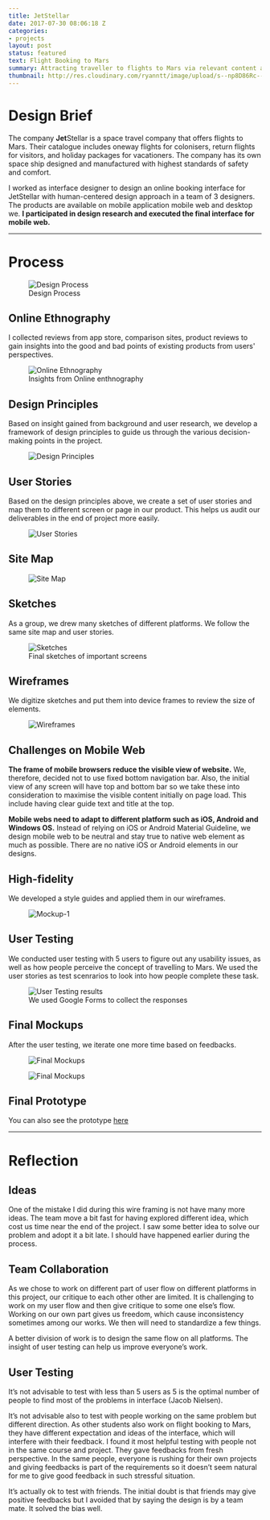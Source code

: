 ```yaml
---
title: JetStellar
date: 2017-07-30 08:06:18 Z
categories:
- projects
layout: post
status: featured
text: Flight Booking to Mars
summary: Attracting traveller to flights to Mars via relevant content and trusworthy interaction. A hypothetical project addressing real problems.
thumbnail: http://res.cloudinary.com/ryanntt/image/upload/s--np8D86Rc--/c_scale,w_784/v1502257448/201708%20Jetstellar/Project-Thumbnail.png
---
```


# Design Brief

The company **Jet**Stellar is a space travel company that offers flights to Mars. Their catalogue includes oneway flights for colonisers, return flights for visitors, and holiday packages for vacationers. The company has its own space ship designed and manufactured with highest standards of safety and comfort.

I worked as interface designer to design an online booking interface for JetStellar with human-centered
design approach in a team of 3 designers. The products are available on mobile application mobile web
and desktop we. **I participated in design research and executed the final interface for mobile web.**

----------

# Process

<figure>
    <img src="http://res.cloudinary.com/ryanntt/image/upload/s--CLDraFuw--/c_scale,w_784/v1501522051/201708%20Jetstellar/Design-Process.png" alt="Design Process">
    <figcaption>Design Process</figcaption>
</figure>

## Online Ethnography

I collected reviews from app store, comparison sites, product reviews to gain insights into the good and bad points of existing products from users' perspectives.

<figure>
    <img src="http://res.cloudinary.com/ryanntt/image/upload/s--o3rn-0s1--/c_scale,w_784/v1502167433/201708%20Jetstellar/Online-Ethnography.png" alt="Online Ethnography">
    <figcaption>Insights from Online enthnography</figcaption>
</figure>

## Design Principles

Based on insight gained from background and user research, we develop a framework of design principles to guide us through the various decision-making points in the project.

<figure>
    <img src="http://res.cloudinary.com/ryanntt/image/upload/s--dKuzHAFV--/c_scale,w_784/v1501522051/201708%20Jetstellar/Design-Principles.png" alt="Design Principles">
</figure>

## User Stories

Based on the design principles above, we create a set of user stories and map them to different screen or page in our product. This helps us audit our deliverables in the end of project more easily. 

<figure>
    <img src="http://res.cloudinary.com/ryanntt/image/upload/s--7WxXjTyt--/v1502169824/201708%20Jetstellar/User-Stories.png" alt="User Stories">
</figure>

## Site Map

<figure>
    <img src="http://res.cloudinary.com/ryanntt/image/upload/s--XaREl5qM--/v1502169483/201708%20Jetstellar/Site-Map.png" alt="Site Map">
</figure>

## Sketches

As a group, we drew many sketches of different platforms. We follow the same site map and user stories.

<figure>
    <img src="http://res.cloudinary.com/ryanntt/image/upload/s--g_Gp5Dmx--/c_scale,w_784/v1502170243/201708%20Jetstellar/Sketches.png" alt="Sketches">
    <figcaption>Final sketches of important screens</figcaption>
</figure>

## Wireframes

We digitize sketches and put them into device frames to review the size of elements.

<figure>
    <img src="http://res.cloudinary.com/ryanntt/image/upload/s--OQ-1qLA_--/c_scale,w_784/v1502170801/201708%20Jetstellar/Wireframes.png" alt="Wireframes">
</figure>

## Challenges on Mobile Web

**The frame of mobile browsers reduce the visible view of website.** We, therefore, decided not to use fixed bottom navigation bar. Also, the initial view of any screen will have top and bottom bar so we take these into consideration to maximise the visible content initially on page load. This include having clear guide text and title at the top.

**Mobile webs need to adapt to different platform such as iOS, Android and Windows OS.** Instead of relying on iOS or Android Material Guideline, we design mobile web to be neutral and stay true to native web element as much as possible. There are no native iOS or Android elements in our designs.


## High-fidelity

We developed a style guides and applied them in our wireframes.

<figure>
    <img src="http://res.cloudinary.com/ryanntt/image/upload/s--tdSE7CVl--/c_scale,w_784/v1502172447/201708%20Jetstellar/Mockup-1.png" alt="Mockup-1">
</figure>

## User Testing

We conducted user testing with 5 users to figure out any usability issues, as well as how people perceive the concept of travelling to Mars. We used the user stories as test scenrarios to look into how people complete these task.

<figure>
    <img src="http://res.cloudinary.com/ryanntt/image/upload/s--LKb_N5Ac--/c_scale,w_784/v1502175488/201708%20Jetstellar/User-Testing-Results.png" alt="User Testing results">
    <figcaption>We used Google Forms to collect the responses</figcaption>
</figure>

## Final Mockups

After the user testing, we iterate one more time based on feedbacks.

<figure>
    <img src="http://res.cloudinary.com/ryanntt/image/upload/s--1auXMNVA--/c_crop,h_620,q_100,w_885/v1502173497/201708%20Jetstellar/Final-1.png" alt="Final Mockups">
</figure>

<figure>
    <img src="http://res.cloudinary.com/ryanntt/image/upload/s--R5sSSluH--/c_crop,h_614,q_100/v1502174876/201708%20Jetstellar/Final-2.png" alt="Final Mockups">
</figure>

## Final Prototype

You can also see the prototype <a href="https://invis.io/SKC73DXWE" target="_blank">here</a>

----------

# Reflection


## Ideas

One of the mistake I did during this wire framing is not have many more ideas. The team move a bit fast for having explored different idea, which cost us time near the end of the project. I saw some better idea to solve our problem and adopt it a bit late. I should have happened earlier during the process.


## Team Collaboration

As we chose to work on different part of user flow on different platforms in this project, our critique to each other other are limited. It is challenging to work on my user flow and then give critique to some one else’s flow. Working on our own part gives us freedom, which cause inconsistency sometimes among our works. We then will need to standardize a few things.

A better division of work is to design the same flow on all platforms. The insight of user testing can help us improve everyone’s work.


## User Testing

It’s not advisable to test with less than 5 users as 5 is the optimal number of people to find most of the problems in interface (Jacob Nielsen).

It’s not advisable also to test with people working on the same problem but different direction. As other students also work on flight booking to Mars, they have different expectation and ideas of the interface, which will interfere with their feedback. I found it most helpful testing with people not in the same course and project. They gave feedbacks from fresh perspective. In the same people, everyone is rushing for their own projects and giving feedbacks is part of the requirements so it doesn’t seem natural for me to give good feedback in such stressful situation.

It’s actually ok to test with friends. The initial doubt is that friends may give positive feedbacks but I avoided that by saying the design is by a team mate. It solved the bias well.
